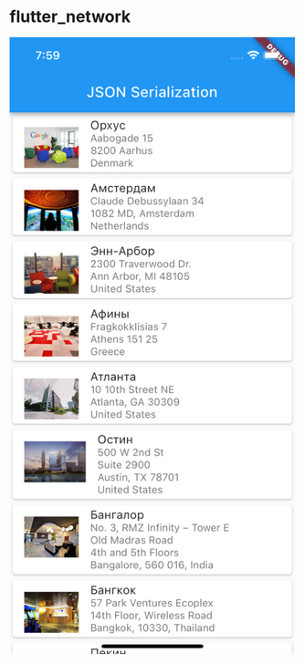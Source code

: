 # flutter_network
<img src = "https://github.com/sergemalibu/flutter_network/blob/main/Simulator%20Screen%20Shot%20-%20iPhone%2014%20-%202023-05-26%20at%2019.59.11.png" width = "500"> 

